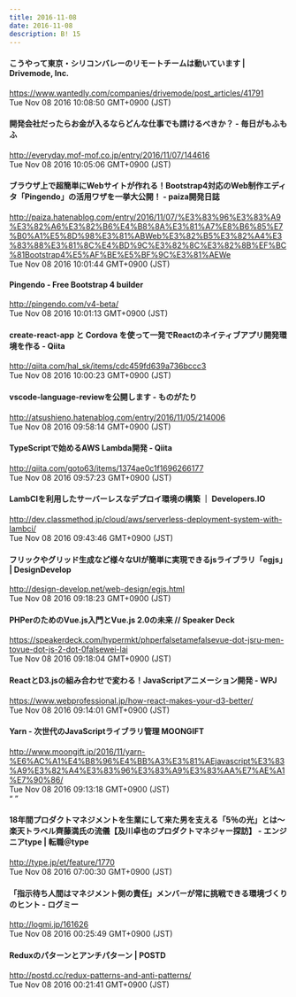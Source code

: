 ```yaml
---
title: 2016-11-08
date: 2016-11-08
description: B! 15
---
```


#### こうやって東京・シリコンバレーのリモートチームは動いています | Drivemode, Inc.
https://www.wantedly.com/companies/drivemode/post_articles/41791<br>
Tue Nov 08 2016 10:08:50 GMT+0900 (JST)<br>


#### 開発会社だったらお金が入るならどんな仕事でも請けるべきか？ - 毎日がもふもふ
http://everyday.mof-mof.co.jp/entry/2016/11/07/144616<br>
Tue Nov 08 2016 10:05:06 GMT+0900 (JST)<br>


#### ブラウザ上で超簡単にWebサイトが作れる！Bootstrap4対応のWeb制作エディタ「Pingendo」の活用ワザを一挙大公開！ - paiza開発日誌
http://paiza.hatenablog.com/entry/2016/11/07/%E3%83%96%E3%83%A9%E3%82%A6%E3%82%B6%E4%B8%8A%E3%81%A7%E8%B6%85%E7%B0%A1%E5%8D%98%E3%81%ABWeb%E3%82%B5%E3%82%A4%E3%83%88%E3%81%8C%E4%BD%9C%E3%82%8C%E3%82%8B%EF%BC%81Bootstrap4%E5%AF%BE%E5%BF%9C%E3%81%AEWe<br>
Tue Nov 08 2016 10:01:44 GMT+0900 (JST)<br>


#### Pingendo - Free Bootstrap 4 builder
http://pingendo.com/v4-beta/<br>
Tue Nov 08 2016 10:01:13 GMT+0900 (JST)<br>


#### create-react-app と Cordova を使って一発でReactのネイティブアプリ開発環境を作る - Qiita
http://qiita.com/hal_sk/items/cdc459fd639a736bccc3<br>
Tue Nov 08 2016 10:00:23 GMT+0900 (JST)<br>


#### vscode-language-reviewを公開します - ものがたり
http://atsushieno.hatenablog.com/entry/2016/11/05/214006<br>
Tue Nov 08 2016 09:58:14 GMT+0900 (JST)<br>


#### TypeScriptで始めるAWS Lambda開発 - Qiita
http://qiita.com/goto63/items/1374ae0c1f1696266177<br>
Tue Nov 08 2016 09:57:23 GMT+0900 (JST)<br>


#### LambCIを利用したサーバーレスなデプロイ環境の構築 ｜ Developers.IO
http://dev.classmethod.jp/cloud/aws/serverless-deployment-system-with-lambci/<br>
Tue Nov 08 2016 09:43:46 GMT+0900 (JST)<br>


#### フリックやグリッド生成など様々なUIが簡単に実現できるjsライブラリ「egjs」 | DesignDevelop
http://design-develop.net/web-design/egjs.html<br>
Tue Nov 08 2016 09:18:23 GMT+0900 (JST)<br>


#### PHPerのためのVue.js入門とVue.js 2.0の未来 // Speaker Deck
https://speakerdeck.com/hypermkt/phperfalsetamefalsevue-dot-jsru-men-tovue-dot-js-2-dot-0falsewei-lai<br>
Tue Nov 08 2016 09:18:04 GMT+0900 (JST)<br>


#### ReactとD3.jsの組み合わせで変わる！JavaScriptアニメーション開発 - WPJ
https://www.webprofessional.jp/how-react-makes-your-d3-better/<br>
Tue Nov 08 2016 09:14:01 GMT+0900 (JST)<br>


#### Yarn - 次世代のJavaScriptライブラリ管理 MOONGIFT
http://www.moongift.jp/2016/11/yarn-%E6%AC%A1%E4%B8%96%E4%BB%A3%E3%81%AEjavascript%E3%83%A9%E3%82%A4%E3%83%96%E3%83%A9%E3%83%AA%E7%AE%A1%E7%90%86/<br>
Tue Nov 08 2016 09:13:18 GMT+0900 (JST)<br>
“ ”


#### 18年間プロダクトマネジメントを生業にして来た男を支える「5％の光」とは～楽天トラベル齊藤満氏の流儀【及川卓也のプロダクトマネジャー探訪】 - エンジニアtype | 転職＠type
http://type.jp/et/feature/1770<br>
Tue Nov 08 2016 07:00:30 GMT+0900 (JST)<br>


#### 「指示待ち人間はマネジメント側の責任」メンバーが常に挑戦できる環境づくりのヒント - ログミー
http://logmi.jp/161626<br>
Tue Nov 08 2016 00:25:49 GMT+0900 (JST)<br>


#### Reduxのパターンとアンチパターン | POSTD
http://postd.cc/redux-patterns-and-anti-patterns/<br>
Tue Nov 08 2016 00:21:41 GMT+0900 (JST)<br>


